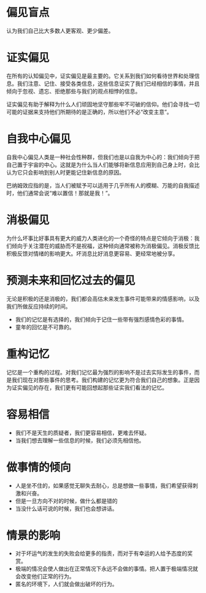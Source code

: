 
# 偏见盲点

认为我们自己比大多数人更客观、更少偏差。

# 证实偏见

在所有的认知偏见中，证实偏见是最主要的。它关系到我们如何看待世界和处理信息。我们注意、记住、接受各类信息，这些信息证实了我们已经相信的事情，并且倾向于忽视、遗忘、拒绝那些与我们的观点相悖的信息。

证实偏见有助于解释为什么人们顽固地坚守那些牢不可破的信仰。他们会寻找一切可能的证据来支持他们所期待的是正确的，所以他们不必“改变主意”。

# 自我中心偏见

自我中心偏见人类是一种社会性种群，但我们也是以自我为中心的：我们倾向于把自己置于宇宙的中心。这就是为什么当人们能够将新信息应用到自己身上时，会比认为它只会影响到别人时更能记住新信息的原因。

巴纳姆效应指的是，当人们被赋予可以适用于几乎所有人的模糊、万能的自我描述时，他们通常会说“难以置信！那就是我！”。

# 消极偏见

为什么坏事比好事具有更大的威力人类进化的一个奇怪的特点是它倾向于消极：我们倾向于关注潜在的威胁而不是祝福，这种倾向通常被称为消极偏见。消极反馈比积极反馈对情绪的影响更大。坏消息比好消息更容易、更经常地被分享。

# 预测未来和回忆过去的偏见

无论是积极的还是消极的，我们都会高估未来发生事件可能带来的情感影响，以及我们所做反应持续的时间。

- 我们的记忆是有选择的，我们倾向于记住一些带有强烈感情色彩的事情。
- 童年的回忆是不可靠的。

# 重构记忆

记忆是一个重构的过程。对我们记忆最为强烈的影响不是过去实际发生的事件，而是我们现在对那些事件的思考。我们构建的记忆更为符合我们自己的想象。正是因为证实偏见的存在，我们更有可能回想起那些证实我们看法的记忆。


# 容易相信

- 我们不是天生的质疑者，我们更容易相信，更难去怀疑。
- 当我们想去理解一些信息的时候，我们必须先相信他。

# 做事情的倾向
 - 人是坐不住的，如果感觉无聊失去耐心，总是想做一些事情，我们希望获得刺激和兴奋。
 - 但是一旦方向不对的时候，做什么都是错的
 - 当没什么话可说的时候，我们也会想讲话。

# 情景的影响

 - 对于坏运气的发生的失败会给更多的指责，而对于有幸运的人给予态度的奖赏。
 - 极端的情况会使人做出在正常情况下永远不会做的事情。把人置于极端情况就会改变他们正常的行为。
 - 匿名的环境下，人们就会做出破坏的行为。